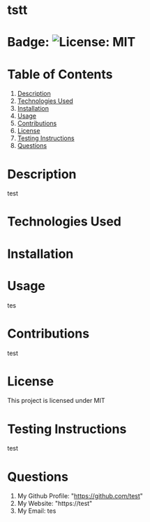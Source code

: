# tstt
    
  # Badge: ![License: MIT](https://img.shields.io/badge/License-MIT-yellow.svg)

  # Table of Contents
  1. [Description](#description)
  2. [Technologies Used](#technologies-used)
  3. [Installation](#installation)
  4. [Usage](#usage)
  5. [Contributions](#contribution)
  6. [License](#license)
  7. [Testing Instructions](#testing-instructions)
  8. [Questions](#questions)

  # Description
  test

  # Technologies Used
  
      
  # Installation
  

  # Usage
  tes

  # Contributions
  test

  # License
  This project is licensed under MIT

  # Testing Instructions
  test

  # Questions
  1. My Github Profile: "https://github.com/test"
  2. My Website: "https://test"
  3. My Email: tes

